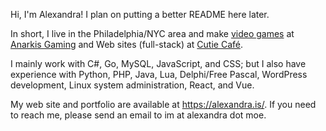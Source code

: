 Hi, I'm Alexandra! I plan on putting a better README here later.

In short, I live in the Philadelphia/NYC area and make [video games](https://steam.pm/app/727570) at [Anarkis Gaming](https://www.anarkisgaming.com/) and Web sites (full-stack) at [Cutie Caf&eacute;](https://cutie.cafe/).

I mainly work with C#, Go, MySQL, JavaScript, and CSS; but I also have experience with Python, PHP, Java, Lua, Delphi/Free Pascal, WordPress development, Linux system administration, React, and Vue.

My web site and portfolio are available at https://alexandra.is/. If you need to reach me, please send an email to im at alexandra dot moe.
